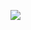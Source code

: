[<img src="https://github-readme-stats.vercel.app/api/top-langs/?username=duinomaker&exclude_repo=duinomaker.github.io,HexoBlog&hide=tex&layout=compact">](https://github.com/anuraghazra/github-readme-stats)
